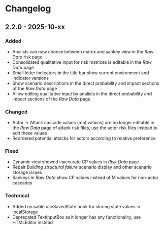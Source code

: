 # Changelog

## 2.2.0 - 2025-10-xx

### Added

- Analists can now choose between matrix and sankey view in the _Raw Data_ risk page
- Consolidated qualitative input for risk matrices is editable in the _Raw Data_ page
- Small letter indicators in the title bar show current environment and indicator versions
- Show scenario descriptions in the direct probability and impact sections of the _Raw Data_ page
- Allow editing qualitative input by analists in the direct probability and impact sections of the _Raw Data_ page

### Changed

- Actor -> Attack cascade values (motivations) are no longer editable in the _Raw Data_ page of attack risk files, use the actor risk files instead to edit these values
- Reordered potential attacks for actors according to relative preference

### Fixed

- Dynamic view showed inaccurate CP values in _Risk Data_ page
- Repair _Building structural failure_ scenario display and other scenario storage issues
- Sankeys in _Raw Data_ show CP values instead of M values for non-actor cascades

### Technical

- Added reusable useSavedState hook for storing state values in localStorage
- Deprecated TextInputBox as it longer has any functionality, use HTMLEditor instead
